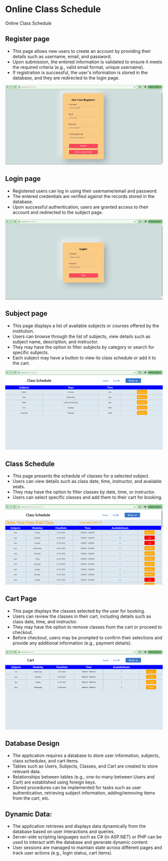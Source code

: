 # Online Class Schedule
Online Class Schedule
## Register page
 * This page allows new users to create an account by providing their details such as username, email, and password.
 * Upon submission, the entered information is validated to ensure it meets the required criteria (e.g., valid email format, unique username).
 * If registration is successful, the user's information is stored in the database, and they are redirected to the login page.
<img src="Images/Screenshot 2024-04-21 214523.png" > 

 ## Login page
  * Registered users can log in using their username/email and password.
  * The entered credentials are verified against the records stored in the database.
  * Upon successful authentication, users are granted access to their account and redirected to the subject page.
<img src="Images/Screenshot 2024-04-21 214537.png" > 

## Subject page
  * This page displays a list of available subjects or courses offered by the institution.
  * Users can browse through the list of subjects, view details such as subject name, description, and instructor.
  * They may have the option to filter subjects by category or search for specific subjects.
  * Each subject may have a button to view its class schedule or add it to the cart.
<img src="Images/Screenshot 2024-04-21 214614.png"> 

## Class Schedule
  * This page presents the schedule of classes for a selected subject.
  * Users can view details such as class date, time, instructor, and available seats.
  * They may have the option to filter classes by date, time, or instructor.
  * Users can select specific classes and add them to their cart for booking.
<img src="Images/Screenshot 2024-04-21 214634.png"> 

## Cart Page 
  * This page displays the classes selected by the user for booking.
  * Users can review the classes in their cart, including details such as class date, time, and instructor.
  * They may have the option to remove classes from the cart or proceed to checkout.
  * Before checkout, users may be prompted to confirm their selections and provide any additional information (e.g., payment details).
<img src="Images/Screenshot 2024-04-21 214659.png">

## Database Design

  * The application requires a database to store user information, subjects, class schedules, and cart items.
  * Tables such as Users, Subjects, Classes, and Cart are created to store relevant data.
  * Relationships between tables (e.g., one-to-many between Users and Cart) are established using foreign keys.
  * Stored procedures can be implemented for tasks such as user authentication, retrieving subject information, adding/removing items from the cart, etc.
## Dynamic Data:

  *  The application retrieves and displays data dynamically from the database based on user interactions and queries.
  * Server-side scripting languages such as C# (in ASP.NET) or PHP can be used to interact with the database and generate dynamic content.
  * User sessions are managed to maintain state across different pages and track user actions (e.g., login status, cart items).


